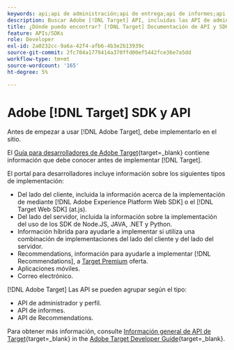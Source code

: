 ```yaml
---
keywords: api;api de administración;api de entrega;api de informes;api de perfil
description: Buscar Adobe [!DNL Target] API, incluidas las API de administración, envío, creación de informes y perfil.
title: ¿Dónde puedo encontrar? [!DNL Target] Documentación de API y SDK
feature: APIs/SDKs
role: Developer
exl-id: 2a0232cc-9a6a-42f4-afb6-4b3e2b13939c
source-git-commit: 2fc704a1779414a370ffd00ef5442fce36e7a5dd
workflow-type: tm+mt
source-wordcount: '165'
ht-degree: 5%

---
```


# Adobe [!DNL Target] SDK y API

Antes de empezar a usar [!DNL Adobe Target], debe implementarlo en el sitio.

El [Guía para desarrolladores de Adobe Target](https://experienceleague.adobe.com/docs/target-dev/developer/overview.html?lang=es){target=_blank} contiene información que debe conocer antes de implementar [!DNL Target].

El portal para desarrolladores incluye información sobre los siguientes tipos de implementación:

* Del lado del cliente, incluida la información acerca de la implementación de mediante [!DNL Adobe Experience Platform Web SDK] o el [!DNL Target Web SDK] (at.js).
* Del lado del servidor, incluida la información sobre la implementación del uso de los SDK de Node.JS, JAVA, .NET y Python.
* Información híbrida para ayudarle a implementar si utiliza una combinación de implementaciones del lado del cliente y del lado del servidor.
* Recommendations, información para ayudarle a implementar [!DNL Recommendations], a [Target Premium](/help/main/c-intro/intro.md#premium) oferta.
* Aplicaciones móviles.
* Correo electrónico.

[!DNL Adobe Target] Las API se pueden agrupar según el tipo:

* API de administrador y perfil.
* API de informes.
* API de Recommendations.

Para obtener más información, consulte [Información general de API de Target](https://experienceleague.adobe.com/docs/target-dev/developer/implementation/before-implement/considerations-before-you-implement-target.html){target=_blank} in the [Adobe Target Developer Guide](https://experienceleague.adobe.com/docs/target-dev/developer/overview.html?lang=en){target=_blank}.
